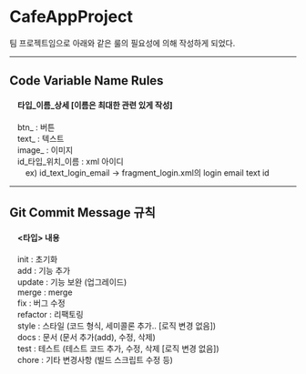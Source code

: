 <h1>CafeAppProject</h1>
<p>팀 프로젝트임으로 아래와 같은 룰의 필요성에 의해 작성하게 되었다.</p>

---

<h2>Code Variable Name Rules</h2>
<h4>&emsp;타입_이름_상세 [이름은 최대한 관련 있게 작성]</h4>
<p>
  &emsp;btn_    : 버튼<br>
  &emsp;text_   : 텍스트<br>
  &emsp;image_  : 이미지<br>
  &emsp;id_타입_위치_이름 : xml 아이디<br>
  &emsp;&emsp;ex) id_text_login_email -> fragment_login.xml의 login email text id
</p>

---

<h2>Git Commit Message 규칙</h2>
<h4>&emsp;<타입> 내용</h4>
<p>
  &emsp;init     : 초기화<br>
  &emsp;add      : 기능 추가<br>
  &emsp;update   : 기능 보완 (업그레이드)<br>
  &emsp;merge    : merge<br>
  &emsp;fix      : 버그 수정<br>
  &emsp;refactor : 리팩토링<br>
  &emsp;style    : 스타일 (코드 형식, 세미콜론 추가.. [로직 변경 없음])<br>
  &emsp;docs     : 문서 (문서 추가(add), 수정, 삭제)<br>
  &emsp;test     : 테스트 (테스트 코드 추가, 수정, 삭제 [로직 변경 없음])<br>
  &emsp;chore    : 기타 변경사항 (빌드 스크립트 수정 등)
</p>
